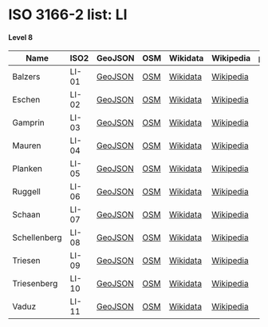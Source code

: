 # ISO 3166-2 list: LI


#### Level 8
Name | ISO2 | GeoJSON | OSM | Wikidata | Wikipedia | population 
--- | --- | --- | --- | --- | --- | --: 
Balzers | LI-01 | [GeoJSON](../../geojson/q8/iso2/LI/LI-01.geojson) | [OSM](https://www.openstreetmap.org/relation/1155953) | [Wikidata](https://www.wikidata.org/wiki/Q49663) | [Wikipedia](http://en.wikipedia.org/wiki/de%3ABalzers) | 4,583
Eschen | LI-02 | [GeoJSON](../../geojson/q8/iso2/LI/LI-02.geojson) | [OSM](https://www.openstreetmap.org/relation/1155949) | [Wikidata](https://www.wikidata.org/wiki/Q4540) | [Wikipedia](http://en.wikipedia.org/wiki/de%3AEschen%20%28Liechtenstein%29) | 4,375
Gamprin | LI-03 | [GeoJSON](../../geojson/q8/iso2/LI/LI-03.geojson) | [OSM](https://www.openstreetmap.org/relation/1155947) | [Wikidata](https://www.wikidata.org/wiki/Q49662) | [Wikipedia](http://en.wikipedia.org/wiki/de%3AGamprin) | 
Mauren | LI-04 | [GeoJSON](../../geojson/q8/iso2/LI/LI-04.geojson) | [OSM](https://www.openstreetmap.org/relation/1155951) | [Wikidata](https://www.wikidata.org/wiki/Q49661) | [Wikipedia](http://en.wikipedia.org/wiki/de%3AMauren%20%28Liechtenstein%29) | 4,268
Planken | LI-05 | [GeoJSON](../../geojson/q8/iso2/LI/LI-05.geojson) | [OSM](https://www.openstreetmap.org/relation/1155954) | [Wikidata](https://www.wikidata.org/wiki/Q49660) | [Wikipedia](http://en.wikipedia.org/wiki/de%3APlanken) | 
Ruggell | LI-06 | [GeoJSON](../../geojson/q8/iso2/LI/LI-06.geojson) | [OSM](https://www.openstreetmap.org/relation/1155950) | [Wikidata](https://www.wikidata.org/wiki/Q49659) | [Wikipedia](http://en.wikipedia.org/wiki/de%3ARuggell) | 
Schaan | LI-07 | [GeoJSON](../../geojson/q8/iso2/LI/LI-07.geojson) | [OSM](https://www.openstreetmap.org/relation/1155952) | [Wikidata](https://www.wikidata.org/wiki/Q49657) | [Wikipedia](http://en.wikipedia.org/wiki/de%3ASchaan) | 5,959
Schellenberg | LI-08 | [GeoJSON](../../geojson/q8/iso2/LI/LI-08.geojson) | [OSM](https://www.openstreetmap.org/relation/1155946) | [Wikidata](https://www.wikidata.org/wiki/Q49655) | [Wikipedia](http://en.wikipedia.org/wiki/de%3ASchellenberg) | 
Triesen | LI-09 | [GeoJSON](../../geojson/q8/iso2/LI/LI-09.geojson) | [OSM](https://www.openstreetmap.org/relation/1155945) | [Wikidata](https://www.wikidata.org/wiki/Q49654) | [Wikipedia](http://en.wikipedia.org/wiki/de%3ATriesen) | 
Triesenberg | LI-10 | [GeoJSON](../../geojson/q8/iso2/LI/LI-10.geojson) | [OSM](https://www.openstreetmap.org/relation/1155948) | [Wikidata](https://www.wikidata.org/wiki/Q49651) | [Wikipedia](http://en.wikipedia.org/wiki/de%3ATriesenberg) | 2,596
Vaduz | LI-11 | [GeoJSON](../../geojson/q8/iso2/LI/LI-11.geojson) | [OSM](https://www.openstreetmap.org/relation/1155956) | [Wikidata](https://www.wikidata.org/wiki/Q1844) | [Wikipedia](http://en.wikipedia.org/wiki/de%3AVaduz) | 5,429
